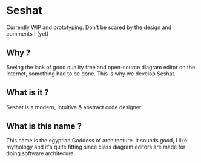 # Seshat
Currently WIP and prototyping. Don't be scared by the design and comments ! (yet)
## Why ?
Seeing the lack of good quality free and open-source diagram editor on the Internet, something had to be done. This is why we develop Seshat.

## What is it ?
Seshat is a modern, intuitive & abstract code designer.

## What is this name ?
This name is the egyptian Goddess of architecture. It sounds good, I like mythology and it's quite fitting since class diagram editors are made for doing software architecure.
